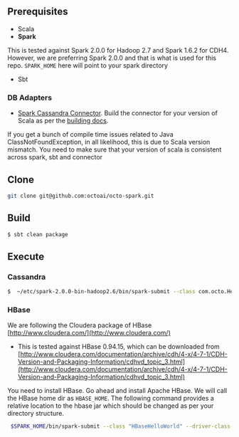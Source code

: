 ## Prerequisites

- Scala
- **Spark**

This is tested against Spark 2.0.0 for Hadoop 2.7 and Spark 1.6.2 for CDH4. However, we are preferring Spark 2.0.0 and that is what is used for this repo. `SPARK_HOME` here will point to your spark directory

- Sbt
 
### DB Adapters

- [Spark Cassandra Connector](https://github.com/datastax/spark-cassandra-connector). Build the connector for your version of Scala as per the [building docs](https://github.com/datastax/spark-cassandra-connector/blob/master/doc/12_building_and_artifacts.md).


If you get a bunch of compile time issues related to Java ClassNotFoundException, in all likelihood, this is due to Scala version mismatch. You need to make sure that your version of scala is consistent across spark, sbt and connector


## Clone

```bash
git clone git@github.com:octoai/octo-spark.git
```


## Build

```bash
$ sbt clean package
```

## Execute

### Cassandra

```bash
$  ~/etc/spark-2.0.0-bin-hadoop2.6/bin/spark-submit --class com.octo.HelloWorldExample --jars ~/etc/spark-cassandra-connector-assembly-2.0.0-M3.jar --properties-file cassandra.conf target/scala-2.10/octo-spark_2.10-0.0.1.jar 
```

### HBase

We are following the Cloudera package of HBase [http://www.cloudera.com/](http://www.cloudera.com/)

- This is tested against HBase 0.94.15, which can be downloaded from [http://www.cloudera.com/documentation/archive/cdh/4-x/4-7-1/CDH-Version-and-Packaging-Information/cdhvd_topic_3.html](http://www.cloudera.com/documentation/archive/cdh/4-x/4-7-1/CDH-Version-and-Packaging-Information/cdhvd_topic_3.html)

You need to install HBase. Go ahead and install Apache HBase. We will call the HBase home dir as `HBASE_HOME`. The following command provides a relative location to the hbase jar which should be changed as per your directory structure.

```bash
 $SPARK_HOME/bin/spark-submit --class "HBaseHelloWorld" --driver-class-path "$(echo $HBASE_HOME/lib/*.jar |xargs -n1|grep -v 'netty.*\.jar$')" --jars "../../../../etc/hbase-0.94.15-cdh4.7.1/hbase-0.94.15-cdh4.7.1-security.jar" --verbose --properties-file "hbase.conf" target/scala-2.11/octo-spark_2.11-0.0.1.jar
```

